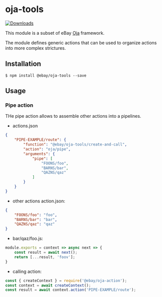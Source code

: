 # oja-tools

[![Downloads](https://img.shields.io/npm/dm/@ebay/oja-tools.svg)](http://npm-stat.com/charts.html?package=@ebay/oja-tools)

This module is a subset of eBay [Oja](https://github.com/eBay/oja#readme) framework.

The module defines generic actions that can be used to organize actions into more complex strictures.

## Installation

```
$ npm install @ebay/oja-tools --save
```

## Usage

### Pipe action

THe pipe action allows to assemble other actions into a pipelines.

* actions.json

```json
{
    "PIPE-EXAMPLE/route": {
        "function": "@ebay/oja-tools/create-and-call",
        "action": "oja/pipe",
        "arguments": {
            "pipe": [
                "FOONS/foo",
                "BARNS/bar",
                "QAZNS/qaz"
            ]
        }
    }
}
```

* other actions action.json:

```json
{
    "FOONS/foo": "foo",
    "BARNS/bar": "bar",
    "QAZNS/qaz": "qaz"
}
```

* bar/qaz/foo.js:

```js
module.exports = context => async next => {
    const result = await next();
    return [...result, 'foov'];
}
```

* calling action:

```js
const { createContext } = require('@ebay/oja-action');
const context = await createContext();
const result = await context.action('PIPE-EXAMPLE/route');
```
